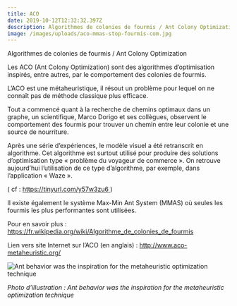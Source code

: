 ```yaml
---
title: ACO
date: 2019-10-12T12:32:32.397Z
description: Algorithmes de colonies de fourmis / Ant Colony Optimization
image: /images/uploads/aco-mmas-stop-fourmis-com.jpg
---
```

Algorithmes de colonies de fourmis / Ant Colony Optimization

Les ACO (Ant Colony Optimization) sont des algorithmes d’optimisation inspirés, entre autres, par le comportement des colonies de fourmis.

L’ACO est une métaheuristique, il résout un problème pour lequel on ne connaît pas de méthode classique plus efficace.

Tout a commencé quant à la recherche de chemins optimaux dans un graphe, un scientifique, Marco Dorigo et ses collègues, observent le comportement des fourmis pour trouver un chemin entre leur colonie et une source de nourriture.

Après une série d’expériences, le modèle visuel a été retranscrit en algorithme. Cet algorithme est surtout utilisé pour produire des solutions d’optimisation type « problème du voyageur de commerce ».  On retrouve aujourd’hui l’utilisation de ce type d’algorithme, par exemple, dans l’application « Waze ».

( cf : 
[https://tinyurl.com/y57w3zu6
](https://www.polibits.gelbukh.com/2015_51/Mobile%20ACORoute_Route%20Recommendation%20Based%20on%20Communication%20by%20Pheromones.html) )

Il existe également le système Max-Min Ant System (MMAS) où seules les fourmis les plus performantes sont utilisées.

Pour en savoir plus : [https://fr.wikipedia.org/wiki/Algorithme_de_colonies_de_fourmis
](https://fr.wikipedia.org/wiki/Algorithme_de_colonies_de_fourmis)

Lien vers site Internet sur l’ACO (en anglais) : [http://www.aco-metaheuristic.org/
](http://www.aco-metaheuristic.org/)

![Ant behavior was the inspiration for the metaheuristic optimization technique](/images/uploads/aco-mmas-stop-fourmis-com.jpg "Ant behavior was the inspiration for the metaheuristic optimization technique")

_Photo d’illustration :  Ant behavior was the inspiration for the metaheuristic optimization technique_
